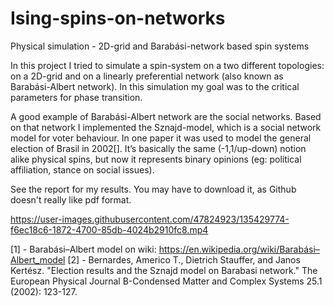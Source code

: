 # Ising-spins-on-networks

Physical simulation - 2D-grid and Barabási-network based spin systems

In this project I tried to simulate a spin-system on a two different topologies: on a 2D-grid and on a linearly preferential network (also known as Barabási-Albert network). In this simulation my goal was to the critical parameters for phase transition. 

A good example of Barabási-Albert network are the social networks. Based on that network I implemented the Sznajd-model, which is a social network model for voter behaviour. In one paper it was used to model the general election of Brasil in 2002[]. It’s basically the same (-1,1/up-down) notion alike physical spins, but now it represents binary opinions (eg: political affiliation, stance on social issues).

See the report for my results. You may have to download it, as Github doesn't really like pdf format.

https://user-images.githubusercontent.com/47824923/135429774-f6ec18c6-1872-4700-85db-4024b2910fc8.mp4


[1] -	Barabási–Albert model on wiki: https://en.wikipedia.org/wiki/Barabási–Albert_model
[2] -	Bernardes, Americo T., Dietrich Stauffer, and Janos Kertész. "Election results and the Sznajd model on Barabasi network." The European Physical Journal B-Condensed Matter and Complex Systems 25.1 (2002): 123-127.
